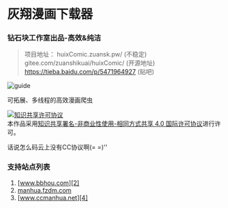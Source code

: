 # 灰翔漫画下载器
### 钻石块工作室出品-高效&纯洁
> 项目地址：
> huixComic.zuansk.pw/ (不稳定)  
> gitee.com/zuanshikuai/huixComic/ (开源地址)
> https://tieba.baidu.com/p/5471964927 (贴吧)

![guide][1]

可拓展、多线程的高效漫画爬虫
<p><a rel="license" href="http://creativecommons.org/licenses/by-nc-sa/4.0/"><img alt="知识共享许可协议" style="border-width:0" src="https://i.creativecommons.org/l/by-nc-sa/4.0/88x31.png" /></a><br />本作品采用<a rel="license" href="http://creativecommons.org/licenses/by-nc-sa/4.0/">知识共享署名-非商业性使用-相同方式共享 4.0 国际许可协议</a>进行许可。</p>
话说怎么码云上没有CC协议啊(= =)''

### 支持站点列表

 1. [www.bbhou.com][2]
 2. [manhua.fzdm.com][3]
 3. [www.ccmanhua.net][4]


  [1]: https://gitee.com/zuanshikuai/huixComic/raw/master/guide.png
  [2]: http://www.bbhou.com/
  [3]: http://manhua.fzdm.com/
  [4]: http://www.ccmanhua.net/